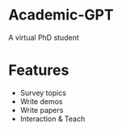 # Academic-GPT
A virtual PhD student

# Features
- Survey topics
- Write demos
- Write papers
- Interaction & Teach
